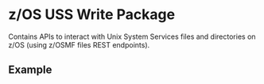 # z/OS USS Write Package

Contains APIs to interact with Unix System Services files and directories on z/OS (using z/OSMF files REST endpoints).

## Example

````java

`````
